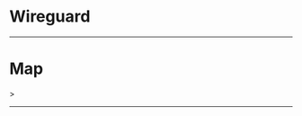 # Wireguard

-----

# Map

<object type="image/svg+xml" data="Proxy_Map.svg" width="1024" height="768">></object>

-----